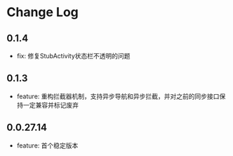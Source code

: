 # Change Log

## 0.1.4

- fix: 修复StubActivity状态栏不透明的问题

## 0.1.3

- feature: 重构拦截器机制，支持异步导航和异步拦截，并对之前的同步接口保持一定兼容并标记废弃

## 0.0.27.14

- feature: 首个稳定版本